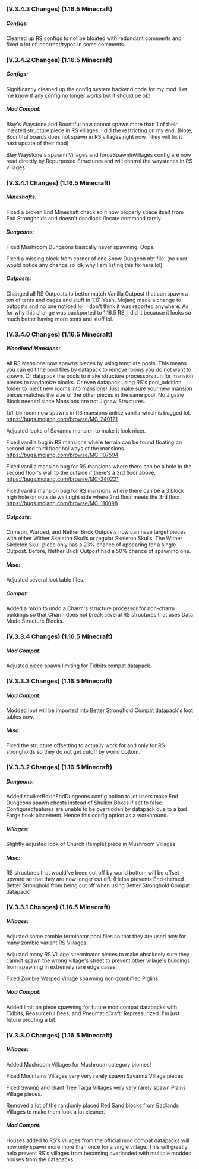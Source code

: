### **(V.3.4.3 Changes) (1.16.5 Minecraft)**

##### Configs:
Cleaned up RS configs to not be bloated with redundant comments and fixed a lot of incorrect/typos in some comments.


### **(V.3.4.2 Changes) (1.16.5 Minecraft)**

##### Configs:
Significantly cleaned up the config system backend code for my mod. Let me know if any config no longer works but it should be ok!

##### Mod Compat:
Blay's Waystone and Bountiful now cannot spawn more than 1 of their injected structure piece in RS villages. I did the restricting on my end. 
 (Note, Bountiful boards does not spawn in RS villages right now. They will fix it next update of their mod)

Blay Waystone's spawnInVillages and forceSpawnInVillages config are now read directly by Repurposed Structures and will control the waystones in RS villages.


### **(V.3.4.1 Changes) (1.16.5 Minecraft)**

##### Mineshafts:
Fixed a broken End Mineshaft check so it now properly space itself from End Strongholds and doesn't deadlock /locate command rarely.

##### Dungeons:
Fixed Mushroom Dungeons basically never spawning. Oops.

Fixed a missing block from corner of one Snow Dungeon nbt file. (no user would notice any change so idk why I am listing this fix here lol)

##### Outposts:
Changed all RS Outposts to better match Vanilla Outpost that can spawn a ton of tents and cages and stuff in 1.17.
 Yeah, Mojang made a change to outposts and no one noticed lol. I don't think it was reported anywhere.
 As for why this change was backported to 1.16.5 RS, I did it because it looks so much better having more tents and stuff lol.


### **(V.3.4.0 Changes) (1.16.5 Minecraft)**

##### Woodland Mansions:
All RS Mansions now spawns pieces by using template pools. This means you can edit the pool files by datapack to
 remove rooms you do not want to spawn. Or datapack the pools to make structure processors run for mansion pieces to randomize blocks.
 Or even datapack using RS's pool_addition folder to inject new rooms into mansions!
 Just make sure your new mansion pieces matches the size of the other pieces in the same pool. 
 No Jigsaw Block needed since Mansions are not Jigsaw Structures.

1x1_b5 room now spawns in RS mansions unlike vanilla which is bugged lol. https://bugs.mojang.com/browse/MC-240121

Adjusted looks of Savanna mansion to make it look nicer.

Fixed vanilla bug in RS mansions where terrain can be found floating on second and third floor hallways of the mansions. https://bugs.mojang.com/browse/MC-107594

Fixed vanilla mansion bug for RS mansions where there can be a hole in the second floor's wall to the outside if there's a 3rd floor above. https://bugs.mojang.com/browse/MC-240221

Fixed vanilla mansion bug for RS mansions where there can be a 3 block high hole on outside wall right side where 2nd floor meets the 3rd floor. https://bugs.mojang.com/browse/MC-110098

##### Outposts:
Crimson, Warped, and Nether Brick Outposts now can have target pieces with either Wither Skeleton Skulls or regular Skeleton Skulls.
 The Wither Skeleton Skull piece only has a 23% chance of appearing for a single Outpost. Before, Nether Brick Outpost had a 50% chance of spawning one.

##### Misc:
Adjusted several loot table files.

##### Compat:
Added a mixin to undo a Charm's structure processor for non-charm buildings so that Charm does not break several RS structures that uses Data Mode Structure Blocks.


### **(V.3.3.4 Changes) (1.16.5 Minecraft)**

##### Mod Compat:
Adjusted piece spawn limiting for Tidbits compat datapack.


### **(V.3.3.3 Changes) (1.16.5 Minecraft)**

##### Mod Compat:
Modded loot will be imported into Better Stronghold Compat datapack's loot tables now.

##### Misc:
Fixed the structure offsetting to actually work for and only for RS strongholds so they do not get cutoff by world bottom.


### **(V.3.3.2 Changes) (1.16.5 Minecraft)**

##### Dungeons:
Added shulkerBoxInEndDungeons config option to let users make End Dungeons spawn chests instead of Shulker Boxes if set to false.
 Configuredfeatures are unable to be overridden by datapack due to a bad Forge hook placement. Hence this config option as a workaround.

##### Villages:
Slightly adjusted look of Church (temple) piece in Mushroom Villages.

##### Misc:
RS structures that would've been cut off by world bottom will be offset upward so that they are now longer cut off. 
 (Helps prevents End-themed Better Stronghold from being cut off when using Better Stronghold Compat datapack)


### **(V.3.3.1 Changes) (1.16.5 Minecraft)**

##### Villages:
Adjusted some zombie terminator pool files so that they are used now for many zombie variant RS Villages.

Adjusted many RS Village's terminator pieces to make absolutely sure they cannot spawn the wrong village's street to prevent other village's buildings from spawning in extremely rare edge cases.

Fixed Zombie Warped Village spawning non-zombified Piglins.

##### Mod Compat:
Added limit on piece spawning for future mod compat datapacks with Tidbits, Reosurceful Bees, and PneumaticCraft: Repressurized.
 I'm just future proofing a bit. 


### **(V.3.3.0 Changes) (1.16.5 Minecraft)**

##### Villages:
Added Mushroom Villages for Mushroom category biomes!

Fixed Mountains Villages very very rarely spawn Savanna Village pieces.

Fixed Swamp and Giant Tree Taiga Villages very very rarely spawn Plains Village pieces.

Removed a lot of the randomly placed Red Sand blocks from Badlands Villages to make them look a lot cleaner.

##### Mod Compat:
Houses added to RS's villages from the official mod compat datapacks will now only spawn more more than once for a single village.
 This will greatly help prevent RS's villages from becoming overloaded with multiple modded houses from the datapacks.